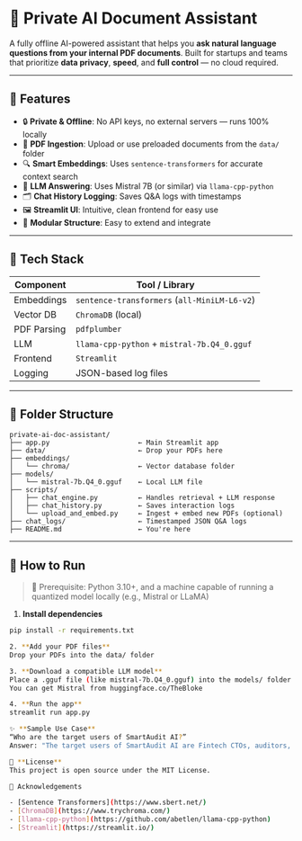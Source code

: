 # 🧠 Private AI Document Assistant

A fully offline AI-powered assistant that helps you **ask natural language questions from your internal PDF documents**. Built for startups and teams that prioritize **data privacy**, **speed**, and **full control** — no cloud required.

---

## 🚀 Features

- 🔒 **Private & Offline**: No API keys, no external servers — runs 100% locally
- 📄 **PDF Ingestion**: Upload or use preloaded documents from the `data/` folder
- 🔍 **Smart Embeddings**: Uses `sentence-transformers` for accurate context search
- 🧠 **LLM Answering**: Uses Mistral 7B (or similar) via `llama-cpp-python`
- 🗂️ **Chat History Logging**: Saves Q&A logs with timestamps
- 🖼️ **Streamlit UI**: Intuitive, clean frontend for easy use
- 🧱 **Modular Structure**: Easy to extend and integrate

---

## 🧠 Tech Stack

| Component       | Tool / Library              |
|----------------|-----------------------------|
| Embeddings      | `sentence-transformers` (`all-MiniLM-L6-v2`) |
| Vector DB       | `ChromaDB` (local)          |
| PDF Parsing     | `pdfplumber`                |
| LLM             | `llama-cpp-python` + `mistral-7b.Q4_0.gguf` |
| Frontend        | `Streamlit`                 |
| Logging         | JSON-based log files        |

---

## 📁 Folder Structure

```
private-ai-doc-assistant/
├── app.py                      ← Main Streamlit app
├── data/                       ← Drop your PDFs here
├── embeddings/
│   └── chroma/                 ← Vector database folder
├── models/
│   └── mistral-7b.Q4_0.gguf    ← Local LLM file
├── scripts/
│   ├── chat_engine.py          ← Handles retrieval + LLM response
│   ├── chat_history.py         ← Saves interaction logs
│   └── upload_and_embed.py     ← Ingest + embed new PDFs (optional)
├── chat_logs/                  ← Timestamped JSON Q&A logs
├── README.md                   ← You're here
```

---

## 🧪 How to Run

> 📝 Prerequisite: Python 3.10+, and a machine capable of running a quantized model locally (e.g., Mistral or LLaMA)


1. **Install dependencies**
  ```bash
pip install -r requirements.txt

2. **Add your PDF files**
  Drop your PDFs into the data/ folder

3. **Download a compatible LLM model**
  Place a .gguf file (like mistral-7b.Q4_0.gguf) into the models/ folder
  You can get Mistral from huggingface.co/TheBloke

4. **Run the app**
  streamlit run app.py

✨ **Sample Use Case**
“Who are the target users of SmartAudit AI?”
Answer: "The target users of SmartAudit AI are Fintech CTOs, auditors, and regulators."

📄 **License**
This project is open source under the MIT License.

🙌 Acknowledgements

- [Sentence Transformers](https://www.sbert.net/)
- [ChromaDB](https://www.trychroma.com/)
- [llama-cpp-python](https://github.com/abetlen/llama-cpp-python)
- [Streamlit](https://streamlit.io/)
